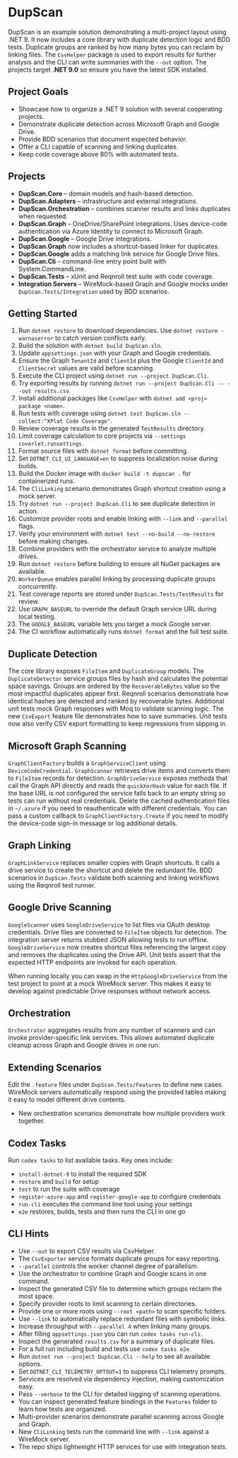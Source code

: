 # DupScan

DupScan is an example solution demonstrating a multi-project layout using .NET 9.
It now includes a core library with duplicate detection logic and BDD tests.
Duplicate groups are ranked by how many bytes you can reclaim by linking files.
The `CsvHelper` package is used to export results for further analysis and the
CLI can write summaries with the `--out` option.
The projects target **.NET 9.0** so ensure you have the latest SDK installed.

## Project Goals
- Showcase how to organize a .NET 9 solution with several cooperating projects.
- Demonstrate duplicate detection across Microsoft Graph and Google Drive.
- Provide BDD scenarios that document expected behavior.
- Offer a CLI capable of scanning and linking duplicates.
- Keep code coverage above 80% with automated tests.

## Projects
- **DupScan.Core** – domain models and hash-based detection.
- **DupScan.Adapters** – infrastructure and external integrations.
- **DupScan.Orchestration** – combines scanner results and links duplicates when requested.
- **DupScan.Graph** – OneDrive/SharePoint integrations.
  Uses device-code authentication via Azure Identity to connect to Microsoft Graph.
- **DupScan.Google** – Google Drive integrations.
- **DupScan.Graph** now includes a shortcut-based linker for duplicates.
- **DupScan.Google** adds a matching link service for Google Drive files.
- **DupScan.Cli** – command-line entry point built with System.CommandLine.
- **DupScan.Tests** – xUnit and Reqnroll test suite with code coverage.
- **Integration Servers** – WireMock-based Graph and Google mocks under
  `DupScan.Tests/Integration` used by BDD scenarios.

## Getting Started
1. Run `dotnet restore` to download dependencies.
   Use `dotnet restore -warnaserror` to catch version conflicts early.
2. Build the solution with `dotnet build DupScan.sln`.
3. Update `appsettings.json` with your Graph and Google credentials.
4. Ensure the Graph `TenantId` and `ClientId` plus the Google `ClientId` and `ClientSecret` values are valid before scanning.
5. Execute the CLI project using `dotnet run --project DupScan.Cli`.
6. Try exporting results by running `dotnet run --project DupScan.Cli -- --out results.csv`.
7. Install additional packages like `CsvHelper` with `dotnet add <proj> package <name>`.
8. Run tests with coverage using `dotnet test DupScan.sln --collect:"XPlat Code Coverage"`.
9. Review coverage results in the generated `TestResults` directory.
10. Limit coverage calculation to core projects via `--settings coverlet.runsettings`.
11. Format source files with `dotnet format` before committing.
12. Set `DOTNET_CLI_UI_LANGUAGE=en` to suppress localization noise during builds.
13. Build the Docker image with `docker build -t dupscan .` for containerized runs.
14. The `CliLinking` scenario demonstrates Graph shortcut creation using a mock server.
15. Try `dotnet run --project DupScan.Cli` to see duplicate detection in action.
16. Customize provider roots and enable linking with `--link` and `--parallel` flags.
17. Verify your environment with `dotnet test --no-build --no-restore` before making changes.
18. Combine providers with the orchestrator service to analyze multiple drives.
19. Run `dotnet restore` before building to ensure all NuGet packages are available.
20. `WorkerQueue` enables parallel linking by processing duplicate groups concurrently.
21. Test coverage reports are stored under `DupScan.Tests/TestResults` for review.
22. Use `GRAPH_BASEURL` to override the default Graph service URL during local testing.
23. The `GOOGLE_BASEURL` variable lets you target a mock Google server.
24. The CI workflow automatically runs `dotnet format` and the full test suite.

## Duplicate Detection
The core library exposes `FileItem` and `DuplicateGroup` models. The
`DuplicateDetector` service groups files by hash and calculates the potential
space savings. Groups are ordered by the `RecoverableBytes` value so the most
impactful duplicates appear first. Reqnroll scenarios demonstrate how identical
hashes are detected and ranked by recoverable bytes. Additional unit tests mock
Graph responses with Moq to validate scanning logic.
The new `CsvExport` feature file demonstrates how to save summaries.
Unit tests now also verify CSV export formatting to keep regressions from
slipping in.

## Microsoft Graph Scanning
`GraphClientFactory` builds a `GraphServiceClient` using `DeviceCodeCredential`.
`GraphScanner` retrieves drive items and converts them to `FileItem` records for
detection.
`GraphDriveService` exposes methods that call the Graph API directly and reads the `quickXorHash` value for each file.
If the base URL is not configured the service falls back to an empty string so tests can run without real credentials.
Delete the cached authentication files in `~/.azure` if you need to reauthenticate with different credentials.
You can pass a custom callback to `GraphClientFactory.Create` if you need to modify the device-code sign-in message or log additional details.

## Graph Linking
`GraphLinkService` replaces smaller copies with Graph shortcuts. It calls a
drive service to create the shortcut and delete the redundant file.
BDD scenarios in `DupScan.Tests` validate both scanning and linking workflows using the Reqnroll test runner.

## Google Drive Scanning
`GoogleScanner` uses `GoogleDriveService` to list files via OAuth desktop
credentials. Drive files are converted to `FileItem` objects for detection.
The integration server returns stubbed JSON allowing tests to run offline.
`GoogleDriveService` now creates shortcut files referencing the largest copy and
removes the duplicates using the Drive API. Unit tests assert that the expected
HTTP endpoints are invoked for each operation.

When running locally you can swap in the `HttpGoogleDriveService` from the test
project to point at a mock WireMock server. This makes it easy to develop
against predictable Drive responses without network access.

## Orchestration
`Orchestrator` aggregates results from any number of scanners and can invoke provider-specific link services.
This allows automated duplicate cleanup across Graph and Google drives in one run.

## Extending Scenarios
Edit the `.feature` files under `DupScan.Tests/Features` to define new cases.
WireMock servers automatically respond using the provided tables making it easy
to model different drive contents.
- New orchestration scenarios demonstrate how multiple providers work together.

## Codex Tasks
Run `codex tasks` to list available tasks. Key ones include:
- `install-dotnet-9` to install the required SDK
- `restore` and `build` for setup
- `test` to run the suite with coverage
- `register-azure-app` and `register-google-app` to configure credentials
- `run-cli` executes the command line tool using your settings
- `e2e` restores, builds, tests and then runs the CLI in one go

## CLI Hints
- Use `--out` to export CSV results via CsvHelper.
- The `CsvExporter` service formats duplicate groups for easy reporting.
- `--parallel` controls the worker channel degree of parallelism.
- Use the orchestrator to combine Graph and Google scans in one command.
- Inspect the generated CSV file to determine which groups reclaim the most
  space.
- Specify provider roots to limit scanning to certain directories.
- Provide one or more roots using `--root <path>` to scan specific folders.
- Use `--link` to automatically replace redundant files with symbolic links.
- Increase throughput with `--parallel 4` when linking many groups.
- After filling `appsettings.json` you can run `codex tasks run-cli`.
- Inspect the generated `results.csv` for a summary of duplicate files.
- For a full run including build and tests use `codex tasks e2e`.
- Run `dotnet run --project DupScan.Cli --help` to see all available options.
- Set `DOTNET_CLI_TELEMETRY_OPTOUT=1` to suppress CLI telemetry prompts.
- Services are resolved via dependency injection, making customization easy.
- Pass `--verbose` to the CLI for detailed logging of scanning operations.
- You can inspect generated feature bindings in the `Features` folder to learn how tests are organized.
- Multi-provider scenarios demonstrate parallel scanning across Google and Graph.
- New `CliLinking` tests run the command line with `--link` against a WireMock server.
- The repo ships lightweight HTTP services for use with integration tests.

